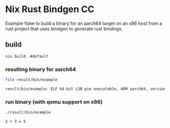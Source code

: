 # Nix Rust Bindgen CC

Example flake to build a binary for an aarch64 target on an x86 host from a rust project that uses bindgen to generate rust bindings.


## build
```bash
nix build .#default
```

### resulting binary for aarch64
```bash
file result/bin/example
```
```bash
result/bin/example: ELF 64-bit LSB pie executable, ARM aarch64, version 1 (SYSV), dynamically linked, interpreter /nix/store/7q1jf43dwd90fmnzzbp84pcmhlsv2mja-glibc-aarch64-unknown-linux-gnu-2.40-66/lib/ld-linux-aarch64.so.1, for GNU/Linux 3.10.0, not stripped
```
### run binary (with qemu support on x86)
```bash
./result/bin/example
```
```bash
2 + 3 = 5
```